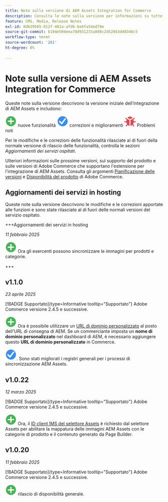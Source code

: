 ```yaml
---
title: Note sulla versione di AEM Assets Integration for Commerce
description: Consulta le note sulla versione per informazioni su tutte le versioni di Integrazione di AEM Assets.
feature: CMS, Media, Release Notes
exl-id: 0d639565-812f-481a-afd6-6e6fa54ed70e
source-git-commit: b104e504eea70d931233a880c2d52043d48346c5
workflow-type: tm+mt
source-wordcount: '261'
ht-degree: 0%

---
```


# Note sulla versione di AEM Assets Integration for Commerce

Queste note sulla versione descrivono la versione iniziale dell’integrazione di AEM Assets e includono:

![Nuove](../assets/new.svg) nuove funzionalità
![Problema risolto](../assets/fix.svg) correzioni e miglioramenti
![Problema noto](../assets/bug.svg) Problemi noti

Per le modifiche e le correzioni delle funzionalità rilasciate al di fuori della normale versione di rilascio delle funzionalità, controlla le sezioni _Aggiornamenti dei servizi ospitati_.

Ulteriori informazioni sulle prossime versioni, sul supporto del prodotto e sulle versioni di Adobe Commerce che supportano l&#39;estensione per l&#39;integrazione di AEM Assets. Consulta gli argomenti [Pianificazione delle versioni](https://experienceleague.adobe.com/en/docs/commerce-operations/release/planning/schedule) e [Disponibilità del prodotto](https://experienceleague.adobe.com/en/docs/commerce-operations/release/product-availability) di Adobe Commerce.

## Aggiornamenti dei servizi in hosting

Queste note sulla versione descrivono le modifiche e le correzioni apportate alle funzioni e sono state rilasciate al di fuori delle normali versioni del servizio ospitato.

+++Aggiornamenti dei servizi in hosting

_11 febbraio 2025_

![Nuovo problema](../assets/new.svg) Ora gli esercenti possono sincronizzare le immagini per prodotti e categorie.

+++

## v1.1.0

_23 aprile 2025_

[!BADGE Supportato]{type=Informative tooltip="Supportato"} Adobe Commerce versione 2.4.5 e successive.

![Nuovo problema](../assets/new.svg)<!-- Issue ACAP-955 --> Ora è possibile utilizzare un [URL di dominio personalizzato](https://experienceleague.adobe.com/en/docs/commerce-admin/content-design/aem-asset-management/getting-started/aem-assets-setup-synchronization#configure-the-custom-domain-url) al posto dell&#39;URL di consegna di AEM. Se un commerciante imposta un **nome di dominio personalizzato** nel dashboard di AEM, è necessario aggiungere questo **URL di dominio personalizzato** in Commerce.

![È stato risolto il problema](../assets/fix.svg)<!-- Issue ACAP-987 -->. Sono stati migliorati i registri generali per i processi di sincronizzazione AEM Assets.

## v1.0.22

_12 marzo 2025_

[!BADGE Supportato]{type=Informative tooltip="Supportato"} Adobe Commerce versione 2.4.5 e successive.

![Nuovo problema](../assets/new.svg)<!-- Issue ACAP-xx --> Ora, il [ID client IMS del selettore Assets](https://experienceleague.adobe.com/en/docs/commerce-admin/content-design/aem-asset-management/getting-started/aem-assets-setup-synchronization) è richiesto dal selettore Assets per abilitare la mappatura delle immagini AEM Assets con le categorie di prodotto e il contenuto generato da Page Builder.

## v1.0.20

_11 febbraio 2025_

[!BADGE Supportato]{type=Informative tooltip="Supportato"} Adobe Commerce versione 2.4.5 e successive.

![Nuovo](../assets/new.svg)<!-- Issue ACAP-xx --> rilascio di disponibilità generale.
